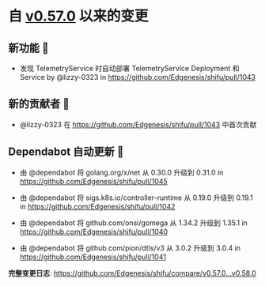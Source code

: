 

# 自 [v0.57.0](https://github.com/Edgenesis/shifu/releases/tag/v0.57.0) 以来的变更

## 新功能 🎉

* 发现 TelemetryService 时自动部署 TelemetryService Deployment 和 Service by @lizzy-0323 in https://github.com/Edgenesis/shifu/pull/1043

## 新的贡献者 🌟

* @lizzy-0323 在 https://github.com/Edgenesis/shifu/pull/1043 中首次贡献

## Dependabot 自动更新 🤖

* 由 @dependabot 将 golang.org/x/net 从 0.30.0 升级到 0.31.0 in https://github.com/Edgenesis/shifu/pull/1045

* 由 @dependabot 将 sigs.k8s.io/controller-runtime 从 0.19.0 升级到 0.19.1 in https://github.com/Edgenesis/shifu/pull/1042

* 由 @dependabot 将 github.com/onsi/gomega 从 1.34.2 升级到 1.35.1 in https://github.com/Edgenesis/shifu/pull/1040

* 由 @dependabot 将 github.com/pion/dtls/v3 从 3.0.2 升级到 3.0.4 in https://github.com/Edgenesis/shifu/pull/1041

**完整变更日志**: https://github.com/Edgenesis/shifu/compare/v0.57.0...v0.58.0


